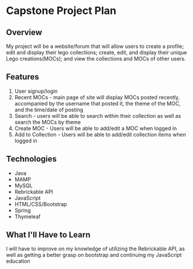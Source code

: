 # Capstone Project Plan

## Overview
My project will be a website/forum that will allow users to create a profile; edit and display their lego collections; create, edit, and display their unique Lego creations(MOCs); and view the collections and MOCs of other users.

## Features
1. User signup/login
1. Recent MOCs - main page of site will display MOCs posted recently, accompanied by the username that posted it, the theme of the MOC, and the time/date of posting
1. Search - users will be able to search within their collection as well as search the MOCs by theme
1. Create MOC - Users will be able to add/edit a MOC when logged in
1. Add to Collection - Users will be able to add/edit collection items when logged in

## Technologies
* Java
* MAMP
* MySQL
* Rebrickable API
* JavaScript
* HTML/CSS/Bootstrap
* Spring
* Thymeleaf

## What I'll Have to Learn
I will have to improve on my knowledge of utilizing the Rebrickable API, as well as getting a better grasp on bootstrap and continuing my JavaScript education
